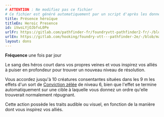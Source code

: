 ```yaml
---
# ATTENTION : Ne modifiez pas ce fichier
# Ce fichier est généré automatiquement par un script d'après les données du module Foundry VTT officiel et de sa traduction
title: Présence héroïque
titleEn: Heroic Presence
id: iVwsLYjOJbfvL0Pe
urlFr: https://gitlab.com/pathfinder-fr/foundryvtt-pathfinder2-fr/-/blob/master/data/feats/iVwsLYjOJbfvL0Pe.htm
urlEn: https://gitlab.com/hooking/foundry-vtt---pathfinder-2e/-/blob/master/packs/data/feats.db/heroic-presence.json
layout: dons
---
```

**Fréquence** une fois par jour

Le sang des héros court dans vos propres veines et vous inspirez vos alliés à puiser en profondeur pour trouver un nouveau niveau de résolution.

Vous accordez jusqu'à 10 créatures consentantes situées dans les 9 m les effets d'un sort de [Conviction zélée](../sorts/conviction-zélée.html) de niveau 6, bien que l'effet se termine automatiquement sur une cible à laquelle vous donnez un ordre qu'elle trouverait normalement répugnant.

Cette action possède les traits audible ou visuel, en fonction de la manière dont vous inspirez vos alliés.
